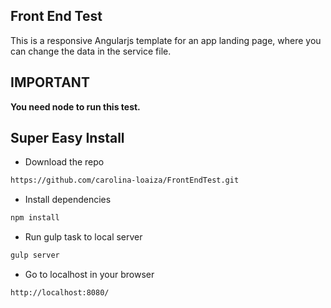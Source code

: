 ## Front End Test

This is a responsive Angularjs template for an app landing page, where you can change the data in the service file.

## IMPORTANT

**You need node to run this test.**

## Super Easy Install

* Download the repo

```sh
https://github.com/carolina-loaiza/FrontEndTest.git
```

* Install dependencies

```sh
npm install
```

* Run gulp task to local server

```sh
gulp server
```

* Go to localhost in your browser

```sh
http://localhost:8080/
```
